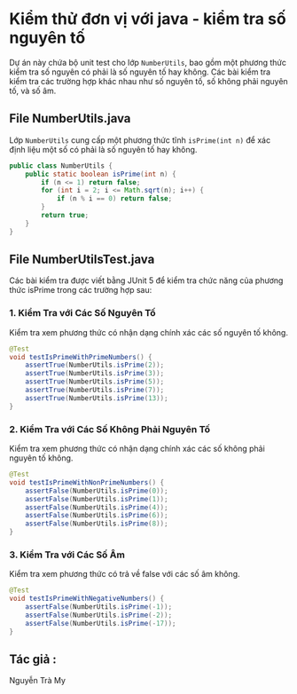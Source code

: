 # Kiểm thử đơn vị với java - kiểm tra số nguyên tố

Dự án này chứa bộ unit test cho lớp `NumberUtils`, bao gồm một phương thức kiểm tra số nguyên có phải là số nguyên tố hay không. Các bài kiểm tra kiểm tra các trường hợp khác nhau như số nguyên tố, số không phải nguyên tố, và số âm.

## File NumberUtils.java
Lớp `NumberUtils` cung cấp một phương thức tĩnh `isPrime(int n)` để xác định liệu một số có phải là số nguyên tố hay không.


```java
public class NumberUtils {
    public static boolean isPrime(int n) {
        if (n <= 1) return false;
        for (int i = 2; i <= Math.sqrt(n); i++) {
            if (n % i == 0) return false;
        }
        return true;
    }
}

```
## File NumberUtilsTest.java

Các bài kiểm tra được viết bằng JUnit 5 để kiểm tra chức năng của phương thức isPrime trong các trường hợp sau:

### 1. Kiểm Tra với Các Số Nguyên Tố
Kiểm tra xem phương thức có nhận dạng chính xác các số nguyên tố không.
```java
@Test
void testIsPrimeWithPrimeNumbers() {
    assertTrue(NumberUtils.isPrime(2));
    assertTrue(NumberUtils.isPrime(3));
    assertTrue(NumberUtils.isPrime(5));
    assertTrue(NumberUtils.isPrime(7));
    assertTrue(NumberUtils.isPrime(13));
}
```
### 2. Kiểm Tra với Các Số Không Phải Nguyên Tố
Kiểm tra xem phương thức có nhận dạng chính xác các số không phải nguyên tố không.
```java
@Test
void testIsPrimeWithNonPrimeNumbers() {
    assertFalse(NumberUtils.isPrime(0));
    assertFalse(NumberUtils.isPrime(1));
    assertFalse(NumberUtils.isPrime(4));
    assertFalse(NumberUtils.isPrime(6));
    assertFalse(NumberUtils.isPrime(8));
}
```
### 3. Kiểm Tra với Các Số Âm
Kiểm tra xem phương thức có trả về false với các số âm không.
```java
@Test
void testIsPrimeWithNegativeNumbers() {
    assertFalse(NumberUtils.isPrime(-1));
    assertFalse(NumberUtils.isPrime(-2));
    assertFalse(NumberUtils.isPrime(-17));
}
```
## Tác giả : 
Nguyễn Trà My
